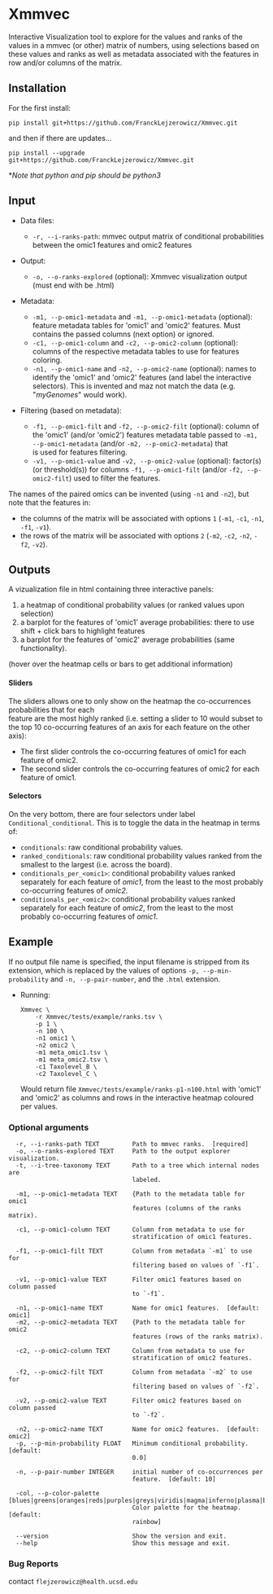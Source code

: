 # Xmmvec

Interactive Visualization tool to explore for the values and ranks of the values 
in a mmvec (or other) matrix of numbers, using selections based on these values 
and ranks as well as metadata associated with the features in row and/or columns 
of the matrix.

## Installation

For the first install:
```
pip install git+https://github.com/FranckLejzerowicz/Xmmvec.git
```

and then if there are updates...
```
pip install --upgrade git+https://github.com/FranckLejzerowicz/Xmmvec.git
```

*_Note that python and pip should be python3_

## Input

* Data files:
  - `-r, --i-ranks-path`: mmvec output matrix of conditional probabilities between the omic1 
features and omic2 features

* Output:
  - `-o, --o-ranks-explored` (optional): Xmmvec visualization output (must end with be .html)  

* Metadata:
  - `-m1, --p-omic1-metadata` and `-m1, --p-omic1-metadata` (optional): feature metadata tables 
  for 'omic1' and 'omic2' features. Must contains the passed columns (next option) or ignored.
  - `-c1, --p-omic1-column` and `-c2, --p-omic2-column` (optional): columns of the respective
  metadata tables to use for features coloring.
  - `-n1, --p-omic1-name` and `-n2, --p-omic2-name` (optional): names to identify the 'omic1' 
  and 'omic2' features (and label the interactive selectors). This is invented and maz not match
  the data (e.g. "*myGenomes*" would work). 

* Filtering (based on metadata):
  - `-f1, --p-omic1-filt` and `-f2, --p-omic2-filt` (optional): column of the 'omic1' (and/or 'omic2') 
  features metadata table passed to `-m1, --p-omic1-metadata` (and/or `-m2, --p-omic2-metadata`) that  
  is used for features filtering.  
  - `-v1, --p-omic1-value` and `-v2, --p-omic2-value` (optional): factor(s) (or threshold(s)) for columns
  `-f1, --p-omic1-filt` (and/or `-f2, --p-omic2-filt`) used to filter the features.

The names of the paired omics can be invented (using `-n1` and `-n2`), 
but note that the features in:
  - the columns of the matrix will be associated with options `1` (`-m1`, `-c1`, `-n1`, `-f1`, `-v1`).
  - the rows of the matrix will be associated with options `2` (`-m2`, `-c2`, `-n2`, `-f2`, `-v2`).

## Outputs

A vizualization file in html containing three interactive panels:
1. a heatmap of conditional probability values (or ranked values upon selection)
2. a barplot for the features of 'omic1' average probabilities: there to use shift + click bars to highlight features 
2. a barplot for the features of 'omic2' average probabilities (same functionality). 

(hover over the heatmap cells or bars to get additional information)

#### Sliders

The sliders allows one to only show on the heatmap the co-occurrences probabilities that for each\
feature are the most highly ranked (i.e. setting a slider to 10 would subset to the top 10 
co-occurring features of an axis for each feature on the other axis):
- The first slider controls the co-occurring features of omic1 for each feature of omic2.   
- The second slider controls the co-occurring features of omic2 for each feature of omic1.   

#### Selectors

On the very bottom, there are four selectors under label `Conditional_conditional`. This is to 
toggle the data in the heatmap in terms of:
- `conditionals`: raw conditional probability values.
- `ranked_conditionals`: raw conditional probability values ranked from the smallest to the 
largest (i.e. across the board).
- `conditionals_per_<omic1>`: conditional probability values ranked separately for each feature 
of *omic1*, from the least to the most probably co-occurring features of *omic2*.     
- `conditionals_per_<omic2>`: conditional probability values ranked separately for each feature 
of *omic2*, from the least to the most probably co-occurring features of *omic1*.     


## Example

If no output file name is specified, the input filename is stripped from its extension,
which is replaced by the values of options `-p, --p-min-probability` and `-n, --p-pair-number`,
and the `.html` extension.

- Running:

    ```
    Xmmvec \
        -r Xmmvec/tests/example/ranks.tsv \
        -p 1 \
        -n 100 \
        -n1 omic1 \
        -n2 omic2 \
        -m1 meta_omic1.tsv \
        -m1 meta_omic2.tsv \
        -c1 Taxolevel_B \
        -c2 Taxolevel_C \
    ```
    Would return file `Xmmvec/tests/example/ranks-p1-n100.html` with 'omic1' and 'omic2' as 
    columns and rows in the interactive heatmap coloured per values.


### Optional arguments

```
  -r, --i-ranks-path TEXT         Path to mmvec ranks.  [required]
  -o, --o-ranks-explored TEXT     Path to the output explorer visualization.
  -t, --i-tree-taxonomy TEXT      Path to a tree which internal nodes are
                                  labeled.

  -m1, --p-omic1-metadata TEXT    {Path to the metadata table for omic1
                                  features (columns of the ranks matrix).

  -c1, --p-omic1-column TEXT      Column from metadata to use for
                                  stratification of omic1 features.

  -f1, --p-omic1-filt TEXT        Column from metadata `-m1` to use for
                                  filtering based on values of `-f1`.

  -v1, --p-omic1-value TEXT       Filter omic1 features based on column passed
                                  to `-f1`.

  -n1, --p-omic1-name TEXT        Name for omic1 features.  [default: omic1]
  -m2, --p-omic2-metadata TEXT    {Path to the metadata table for omic2
                                  features (rows of the ranks matrix).

  -c2, --p-omic2-column TEXT      Column from metadata to use for
                                  stratification of omic2 features.

  -f2, --p-omic2-filt TEXT        Column from metadata `-m2` to use for
                                  filtering based on values of `-f2`.

  -v2, --p-omic2-value TEXT       Filter omic2 features based on column passed
                                  to `-f2`.

  -n2, --p-omic2-name TEXT        Name for omic2 features.  [default: omic2]
  -p, --p-min-probability FLOAT   Minimum conditional probability.  [default:
                                  0.0]

  -n, --p-pair-number INTEGER     initial number of co-occurrences per
                                  feature.  [default: 10]

  -col, --p-color-palette [blues|greens|oranges|reds|purples|greys|viridis|magma|inferno|plasma|bluegreen|bluepurple|greenblue|orangered|purplebluegreen|purpleblue|purplered|redpurple|yellowgreenblue|yellowgreen|yelloworangebrown|yelloworangered|blueorange|brownbluegreen|purplegreen|pinkyellowgreen|purpleorange|redblue|redgrey|redyellowblue|redyellowgreen|spectral|rainbow|sinebow]
                                  Color palette for the heatmap.  [default:
                                  rainbow]

  --version                       Show the version and exit.
  --help                          Show this message and exit.
```



### Bug Reports

contact `flejzerowicz@health.ucsd.edu`